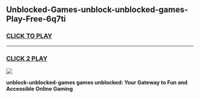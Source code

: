
## Unblocked-Games-unblock-unblocked-games-Play-Free-6q7ti
<h3>
<a href="https://premium76.site?title=unblock-unblocked-games&ref=21A">CLICK TO PLAY</a></h3>
<hr>

<h3>
<a href="https://premium76.site?title=unblock-unblocked-games&ref=21A">CLICK 2 PLAY</a>
  
</h3>

<a href="https://premium76.site?title=unblock-unblocked-games&ref=21A"><img src="https://clearcache.store/games.png"></a>


**unblock-unblocked-games games unblocked: Your Gateway to Fun and Accessible Online Gaming**
